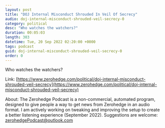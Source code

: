 ```yaml
---
layout: post
title: "DOJ Internal Misconduct Shrouded In Veil Of Secrecy"
audio: doj-internal-misconduct-shrouded-veil-secrecy-0
category: political
desc: "Who watches the watchers?"
duration: 00:05:03
length: 303
datetime: Tue, 20 Sep 2022 02:20:00 +0000
tags: podcast
guid: doj-internal-misconduct-shrouded-veil-secrecy-0
order: 0
---
```

Who watches the watchers?

Link: [https://www.zerohedge.com/political/doj-internal-misconduct-shrouded-veil-secrecy](https://www.zerohedge.com/political/doj-internal-misconduct-shrouded-veil-secrecy)

About: The Zerohedge Podcast is a non-commercial, automated program, designed to give people a way to get news from Zerohedge in an audio format.  I am actively working on tweaking and improving the setup to create a better listening experience (September 2022).  Suggestions are welcome: [zerohedgePodcast@outlook.com](mailto:zerohedgePodcast@outlook.com)